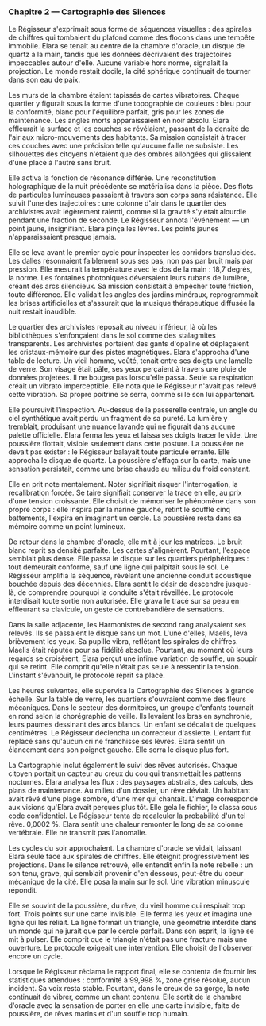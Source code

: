### Chapitre 2 — Cartographie des Silences
Le Régisseur s'exprimait sous forme de séquences visuelles : des spirales de chiffres qui tombaient du plafond comme des flocons
dans une tempête immobile. Elara se tenait au centre de la chambre d'oracle, un disque de quartz à la main, tandis que les
données décrivaient des trajectoires impeccables autour d'elle. Aucune variable hors norme, signalait la projection. Le monde
restait docile, la cité sphérique continuait de tourner dans son eau de paix.

Les murs de la chambre étaient tapissés de cartes vibratoires. Chaque quartier y figurait sous la forme d'une topographie de
couleurs : bleu pour la conformité, blanc pour l'équilibre parfait, gris pour les zones de maintenance. Les angles morts
apparaissaient en noir absolu. Elara effleurait la surface et les couches se révélaient, passant de la densité de l'air aux
micro-mouvements des habitants. Sa mission consistait à tracer ces couches avec une précision telle qu'aucune faille ne
subsiste. Les silhouettes des citoyens n'étaient que des ombres allongées qui glissaient d'une place à l'autre sans bruit.

Elle activa la fonction de résonance différée. Une reconstitution holographique de la nuit précédente se matérialisa dans la
pièce. Des flots de particules lumineuses passaient à travers son corps sans résistance. Elle suivit l'une des trajectoires :
une colonne d'air dans le quartier des archivistes avait légèrement ralenti, comme si la gravité s'y était alourdie pendant une
fraction de seconde. Le Régisseur annota l'événement — un point jaune, insignifiant. Elara pinça les lèvres. Les points jaunes
n'apparaissaient presque jamais.

Elle se leva avant le premier cycle pour inspecter les corridors translucides. Les dalles résonnaient faiblement sous ses pas,
non pas par bruit mais par pression. Elle mesurait la température avec le dos de la main : 18,7 degrés, la norme. Les fontaines
photoniques déversaient leurs rubans de lumière, créant des arcs silencieux. Sa mission consistait à empêcher toute friction,
toute différence. Elle validait les angles des jardins minéraux, reprogrammait les brises artificielles et s'assurait que la
musique thérapeutique diffusée la nuit restait inaudible.

Le quartier des archivistes reposait au niveau inférieur, là où les bibliothèques s'enfonçaient dans le sol comme des stalagmites
transparents. Les archivistes portaient des gants d'opaline et déplaçaient les cristaux-mémoire sur des pistes magnétiques. Elara
s'approcha d'une table de lecture. Un vieil homme, voûté, tenait entre ses doigts une lamelle de verre. Son visage était pâle,
ses yeux perçaient à travers une pluie de données projetées. Il ne bougea pas lorsqu'elle passa. Seule sa respiration créait un
vibrato imperceptible. Elle nota que le Régisseur n'avait pas relevé cette vibration. Sa propre poitrine se serra, comme si le son
lui appartenait.

Elle poursuivit l'inspection. Au-dessus de la passerelle centrale, un angle du ciel synthétique avait perdu un fragment de sa
pureté. La lumière y tremblait, produisant une nuance lavande qui ne figurait dans aucune palette officielle. Elara ferma les yeux
et laissa ses doigts tracer le vide. Une poussière flottait, visible seulement dans cette posture. La poussière ne devait pas
exister : le Régisseur balayait toute particule errante. Elle approcha le disque de quartz. La poussière s'effaça sur la carte,
mais une sensation persistait, comme une brise chaude au milieu du froid constant.

Elle en prit note mentalement. Noter signifiait risquer l'interrogation, la recalibration forcée. Se taire signifiait conserver
la trace en elle, au prix d'une tension croissante. Elle choisit de mémoriser le phénomène dans son propre corps : elle inspira
par la narine gauche, retint le souffle cinq battements, l'expira en imaginant un cercle. La poussière resta dans sa mémoire
comme un point lumineux.

De retour dans la chambre d'oracle, elle mit à jour les matrices. Le bruit blanc reprit sa densité parfaite. Les cartes
s'alignèrent. Pourtant, l'espace semblait plus dense. Elle passa le disque sur les quartiers périphériques : tout demeurait
conforme, sauf une ligne qui palpitait sous le sol. Le Régisseur amplifia la séquence, révélant une ancienne conduit acoustique
bouchée depuis des décennies. Elara sentit le désir de descendre jusque-là, de comprendre pourquoi la conduite s'était réveillée.
Le protocole interdisait toute sortie non autorisée. Elle grava le tracé sur sa peau en effleurant sa clavicule, un geste de
contrebandière de sensations.

Dans la salle adjacente, les Harmonistes de second rang analysaient ses relevés. Ils se passaient le disque sans un mot. L'une
d'elles, Maelis, leva brièvement les yeux. Sa pupille vibra, reflétant les spirales de chiffres. Maelis était réputée pour sa
fidélité absolue. Pourtant, au moment où leurs regards se croisèrent, Elara perçut une infime variation de souffle, un soupir qui
se retint. Elle comprit qu'elle n'était pas seule à ressentir la tension. L'instant s'évanouit, le protocole reprit sa place.

Les heures suivantes, elle supervisa la Cartographie des Silences à grande échelle. Sur la table de verre, les quartiers s'ouvraient
comme des fleurs mécaniques. Dans le secteur des dormitoires, un groupe d'enfants tournait en rond selon la chorégraphie de
veille. Ils levaient les bras en synchronie, leurs paumes dessinant des arcs blancs. Un enfant se décalait de quelques centimètres.
Le Régisseur déclencha un correcteur d'assiette. L'enfant fut replacé sans qu'aucun cri ne franchisse ses lèvres. Elara sentit un
élancement dans son poignet gauche. Elle serra le disque plus fort.

La Cartographie inclut également le suivi des rêves autorisés. Chaque citoyen portait un capteur au creux du cou qui transmettait
les patterns nocturnes. Elara analysa les flux : des paysages abstraits, des calculs, des plans de maintenance. Au milieu d'un
dossier, un rêve déviait. Un habitant avait rêvé d'une plage sombre, d'une mer qui chantait. L'image corresponde aux visions
qu'Elara avait perçues plus tôt. Elle gela le fichier, le classa sous code confidentiel. Le Régisseur tenta de recalculer la
probabilité d'un tel rêve. 0,0002 %. Elara sentit une chaleur remonter le long de sa colonne vertébrale. Elle ne transmit pas
l'anomalie.

Les cycles du soir approchaient. La chambre d'oracle se vidait, laissant Elara seule face aux spirales de chiffres. Elle éteignit
progressivement les projections. Dans le silence retrouvé, elle entendit enfin la note rebelle : un son tenu, grave, qui semblait
provenir d'en dessous, peut-être du coeur mécanique de la cité. Elle posa la main sur le sol. Une vibration minuscule répondit.

Elle se souvint de la poussière, du rêve, du vieil homme qui respirait trop fort. Trois points sur une carte invisible. Elle
ferma les yeux et imagina une ligne qui les reliait. La ligne formait un triangle, une géométrie interdite dans un monde qui ne
jurait que par le cercle parfait. Dans son esprit, la ligne se mit à pulser. Elle comprit que le triangle n'était pas une fracture
mais une ouverture. Le protocole exigeait une intervention. Elle choisit de l'observer encore un cycle.

Lorsque le Régisseur réclama le rapport final, elle se contenta de fournir les statistiques attendues : conformité à 99,998 %,
zone grise résolue, aucun incident. Sa voix resta stable. Pourtant, dans le creux de sa gorge, la note continuait de vibrer, comme
un chant contenu. Elle sortit de la chambre d'oracle avec la sensation de porter en elle une carte invisible, faite de poussière,
de rêves marins et d'un souffle trop humain.
